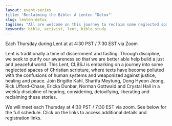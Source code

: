 ```yaml
---
layout: event-series
title: 'Reclaiming the Bible: A Lenten "Detox"'
slug: lenten-detox
tagline: "All are welcome on this journey to reclaim some neglected spaces in the Christian scripture."
keywords: bible, activist, lent, bible study
---
```

Each Thursday during Lent at at 4:30 PST / 7:30 EST via Zoom

Lent is traditionally a time of discernment and fasting. Through
discipline, we seek to purify our awareness so that we are better able
help build a just and peaceful world. This Lent, CLBSJ is embarking on a
journey into some neglected spaces of Christian scripture, where texts have
become polluted with the confusions of human systems and weaponized
against justice, healing and peace. Join Brigitte Kahl, Sharifa Meytung,
Dong Hyeon Jeong, Rick Ufford-Chase, Ericka Dunbar, Norman Gottwald and
Crystal Hall in a weekly discipline of hearing, considering,
detoxifying, liberating and reclaiming these stories.

We will meet each Thursday at 4:30 PST / 7:30 EST via zoom. See below for the
full schedule. Click on the links to access additional details and registration
links.

